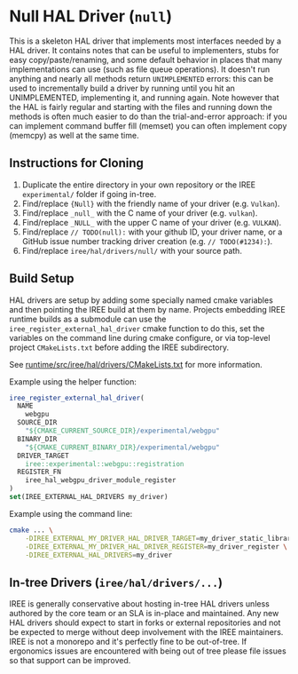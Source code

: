 # Null HAL Driver (`null`)

This is a skeleton HAL driver that implements most interfaces needed by a HAL
driver. It contains notes that can be useful to implementers, stubs for
easy copy/paste/renaming, and some default behavior in places that many
implementations can use (such as file queue operations). It doesn't run anything
and nearly all methods return `UNIMPLEMENTED` errors: this can be used to
incrementally build a driver by running until you hit an UNIMPLEMENTED,
implementing it, and running again. Note however that the HAL is fairly regular
and starting with the files and running down the methods is often much easier
to do than the trial-and-error approach: if you can implement command buffer
fill (memset) you can often implement copy (memcpy) as well at the same time.

## Instructions for Cloning

1. Duplicate the entire directory in your own repository or the IREE
   `experimental/` folder if going in-tree.
1. Find/replace `{Null}` with the friendly name of your driver (e.g. `Vulkan`).
1. Find/replace `_null_` with the C name of your driver (e.g. `vulkan`).
1. Find/replace `_NULL_` with the upper C name of your driver (e.g. `VULKAN`).
1. Find/replace `// TODO(null):` with your github ID, your driver name, or a
   GitHub issue number tracking driver creation (e.g. `// TODO(#1234):`).
1. Find/replace `iree/hal/drivers/null/` with your source path.

## Build Setup

HAL drivers are setup by adding some specially named cmake variables and then
pointing the IREE build at them by name. Projects embedding IREE runtime builds
as a submodule can use the `iree_register_external_hal_driver` cmake function
to do this, set the variables on the command line during cmake configure, or
via top-level project `CMakeLists.txt` before adding the IREE subdirectory.

See [runtime/src/iree/hal/drivers/CMakeLists.txt](runtime/src/iree/hal/drivers/CMakeLists.txt) for more information.

Example using the helper function:
```cmake
iree_register_external_hal_driver(
  NAME
    webgpu
  SOURCE_DIR
    "${CMAKE_CURRENT_SOURCE_DIR}/experimental/webgpu"
  BINARY_DIR
    "${CMAKE_CURRENT_BINARY_DIR}/experimental/webgpu"
  DRIVER_TARGET
    iree::experimental::webgpu::registration
  REGISTER_FN
    iree_hal_webgpu_driver_module_register
)
set(IREE_EXTERNAL_HAL_DRIVERS my_driver)
```

Example using the command line:
```sh
cmake ... \
    -DIREE_EXTERNAL_MY_DRIVER_HAL_DRIVER_TARGET=my_driver_static_library \
    -DIREE_EXTERNAL_MY_DRIVER_HAL_DRIVER_REGISTER=my_driver_register \
    -DIREE_EXTERNAL_HAL_DRIVERS=my_driver
```

## In-tree Drivers (`iree/hal/drivers/...`)

IREE is generally conservative about hosting in-tree HAL drivers unless authored
by the core team or an SLA is in-place and maintained. Any new HAL drivers
should expect to start in forks or external repositories and not be expected
to merge without deep involvement with the IREE maintainers. IREE is not a
monorepo and it's perfectly fine to be out-of-tree. If ergonomics issues are
encountered with being out of tree please file issues so that support can be
improved.
